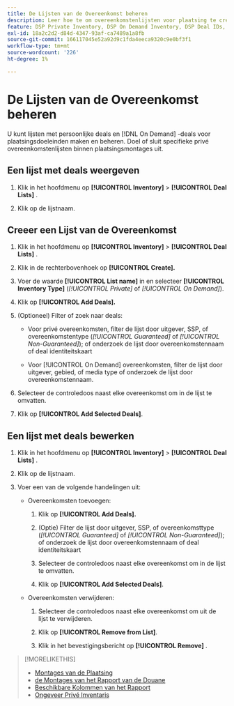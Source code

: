 ```yaml
---
title: De Lijsten van de Overeenkomst beheren
description: Leer hoe te om overeenkomstenlijsten voor plaatsing te creëren en te beheren richten.
feature: DSP Private Inventory, DSP On Demand Inventory, DSP Deal IDs, DSP Placements
exl-id: 18a2c2d2-d84d-4347-93af-ca7489a1a8fb
source-git-commit: 166117045e52a92d9c1fda4eeca9320c9e0bf3f1
workflow-type: tm+mt
source-wordcount: '226'
ht-degree: 1%

---
```


# De Lijsten van de Overeenkomst beheren

U kunt lijsten met persoonlijke deals en [!DNL On Demand] -deals voor plaatsingsdoeleinden maken en beheren. Doel of sluit specifieke privé overeenkomstenlijsten binnen plaatsingsmontages uit.

<!-- Later:
In custom reports, you can a) filter data by deal lists and deals and b) include the [!UICONTROL Feed] dimensions "[!UICONTROL Deal list]" and "[!UICONTROL Deal]" in the [!UICONTROL Build Your Report] section
-->

## Een lijst met deals weergeven

1. Klik in het hoofdmenu op **[!UICONTROL Inventory]** > **[!UICONTROL Deal Lists]** .

1. Klik op de lijstnaam.

## Creeer een Lijst van de Overeenkomst

1. Klik in het hoofdmenu op **[!UICONTROL Inventory]** > **[!UICONTROL Deal Lists]** .

1. Klik in de rechterbovenhoek op **[!UICONTROL Create].**

1. Voer de waarde **[!UICONTROL List name]** in en selecteer **[!UICONTROL Inventory Type]** (*[!UICONTROL Private]* of *[!UICONTROL On Demand]*).

1. Klik op **[!UICONTROL Add Deals].**

1. (Optioneel) Filter of zoek naar deals:

   * Voor privé overeenkomsten, filter de lijst door uitgever, SSP, of overeenkomstentype (*[!UICONTROL Guaranteed]* of *[!UICONTROL Non-Guaranteed]*); of onderzoek de lijst door overeenkomstennaam of deal identiteitskaart

   * Voor [!UICONTROL On Demand] overeenkomsten, filter de lijst door uitgever, gebied, of media type of onderzoek de lijst door overeenkomstennaam.

1. Selecteer de controledoos naast elke overeenkomst om in de lijst te omvatten.

1. Klik op **[!UICONTROL Add Selected Deals]**.

## Een lijst met deals bewerken

1. Klik in het hoofdmenu op **[!UICONTROL Inventory]** > **[!UICONTROL Deal Lists]** .

1. Klik op de lijstnaam.

1. Voer een van de volgende handelingen uit:

   * Overeenkomsten toevoegen:

      1. Klik op **[!UICONTROL Add Deals].**

      1. (Optie) Filter de lijst door uitgever, SSP, of overeenkomsttype (*[!UICONTROL Guaranteed]* of *[!UICONTROL Non-Guaranteed]*); of onderzoek de lijst door overeenkomstennaam of deal identiteitskaart

      1. Selecteer de controledoos naast elke overeenkomst om in de lijst te omvatten.

      1. Klik op **[!UICONTROL Add Selected Deals]**.

   * Overeenkomsten verwijderen:

      1. Selecteer de controledoos naast elke overeenkomst om uit de lijst te verwijderen.

      1. Klik op **[!UICONTROL Remove from List]**.

      1. Klik in het bevestigingsbericht op **[!UICONTROL Remove]** .

>[!MORELIKETHIS]
>
>* [ Montages van de Plaatsing ](/help/dsp/campaign-management/placements/placement-settings.md)
>* [ de Montages van het Rapport van de Douane ](/help/dsp/reports/report-settings.md)
>* [ Beschikbare Kolommen van het Rapport ](/help/dsp/reports/report-columns.md)
>* [ Ongeveer Privé Inventaris ](/help/dsp/inventory/private-inventory-about.md)
